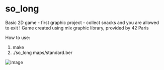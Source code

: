 # so_long
Basic 2D game - first graphic project - collect snacks and you are allowed to exit !
Game created using mlx graphic library, provided by 42 Paris

How to use:
1. make
2. ./so_long maps/standard.ber

![image](https://user-images.githubusercontent.com/41788700/127567520-0d11f37d-e3df-4a20-9e98-b80044a82c86.png)

